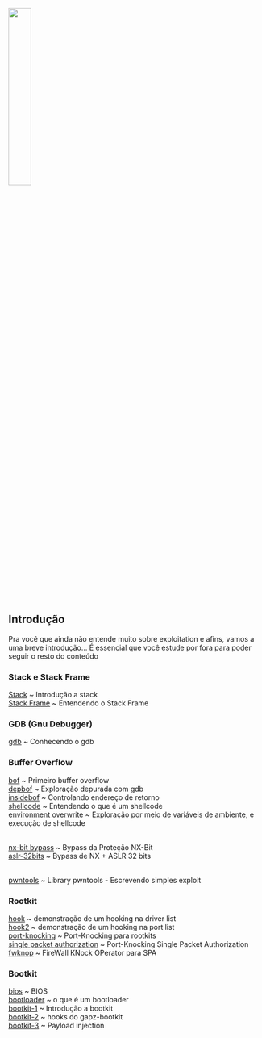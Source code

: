 <img width="30%" src="https://i.imgur.com/CGV9DU1.png"></img>

## Introdução
Pra você que ainda não entende muito sobre exploitation e afins, vamos a uma breve introdução... É essencial que você estude por fora para poder seguir o resto do conteúdo<br>

### Stack e Stack Frame
[Stack](intro/stack.md) ~ Introdução a stack<br>
[Stack Frame](intro/stackf.md) ~ Entendendo o Stack Frame

### GDB (Gnu Debugger)
[gdb](dbg/gdb.md) ~ Conhecendo o gdb<br>

### Buffer Overflow
[bof](bof/bof.md) ~ Primeiro buffer overflow<br>
[depbof](bof/depbof.md) ~ Exploração depurada com gdb<br>
[insidebof](bof/insidebof.md) ~ Controlando endereço de retorno<br>
[shellcode](shellcode.md) ~ Entendendo o que é um shellcode<br>
[environment overwrite](bof/env.md) ~ Exploração por meio de variáveis de ambiente, e execução de shellcode<br><br>

[nx-bit bypass](bof/nx.md) ~ Bypass da Proteção NX-Bit<br>
[aslr-32bits](bof/aslr32.md) ~ Bypass de NX + ASLR 32 bits<br><br>

[pwntools](bof/pwnt.md) ~ Library pwntools - Escrevendo simples exploit<br>

### Rootkit
[hook](rk/hook.md) ~ demonstração de um hooking na driver list<br>
[hook2](rk/hook2.md) ~ demonstração de um hooking na port list<br>
[port-knocking](../net/pknock/pkn.md) ~ Port-Knocking para rootkits<br>
[single packet authorization](../net/pknock/spa.md) ~ Port-Knocking Single Packet Authorization<br>
[fwknop](../net/pknock/fwknop.md) ~ FireWall KNock OPerator para SPA<br>

### Bootkit
[bios](bios.md) ~ BIOS<br>
[bootloader](bk/bld.md) ~ o que é um bootloader<br>
[bootkit-1](bk/bk1.md) ~ Introdução a bootkit<br>
[bootkit-2](bk/bk2.md) ~ hooks do gapz-bootkit<br>
[bootkit-3](bk/bk3.md) ~ Payload injection<br>
